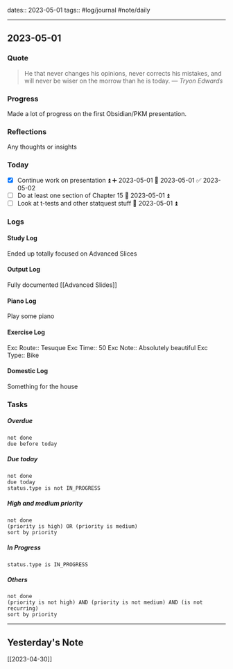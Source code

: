 dates:: 2023-05-01
tags:: #log/journal #note/daily 

---
## 2023-05-01

### Quote

> He that never changes his opinions, never corrects his mistakes, and will never be wiser on the morrow than he is today.
> — <cite>Tryon Edwards</cite>


### Progress

Made a lot of progress on the first Obsidian/PKM presentation.


### Reflections

Any thoughts or insights


### Today

- [x] Continue work on presentation ⏫ ➕ 2023-05-01 🛫 2023-05-01 ✅ 2023-05-02
- [ ] Do at least one section of Chapter 15 🛫 2023-05-01 ⏫ 
- [ ] Look at t-tests and other statquest stuff 🛫 2023-05-01 ⏫ 

### Logs

#### Study Log

Ended up totally focused on Advanced Slices

#### Output Log

Fully documented [[Advanced Slides]]

#### Piano Log

Play some piano

#### Exercise Log

Exc Route:: Tesuque
Exc Time:: 50
Exc Note:: Absolutely beautiful
Exc Type:: Bike

#### Domestic Log

Something for the house


### Tasks

##### Overdue

```tasks
not done
due before today
```


##### Due today

```tasks
not done
due today
status.type is not IN_PROGRESS
```

##### High and medium priority

```tasks
not done
(priority is high) OR (priority is medium)
sort by priority
```

##### In Progress

```tasks
status.type is IN_PROGRESS
```

##### Others


```tasks
not done
(priority is not high) AND (priority is not medium) AND (is not recurring)
sort by priority
```


---
## Yesterday's Note

[[2023-04-30]]


